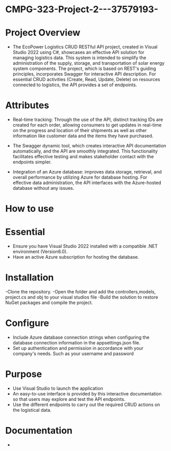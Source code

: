 # CMPG-323-Project-2---37579193-

# Project Overview
- The EcoPower Logistics CRUD RESTful API project, created in Visual Studio 2022 using C#, 
  showcases an effective API solution for managing logistics data. 
  This system is intended to simplify the administration of the supply, storage, and transportation of solar energy system components. 
  The project, which is based on REST's guiding principles, incorporates Swagger for interactive API description. 
  For essential CRUD activities (Create, Read, Update, Delete) on resources connected to logistics, the API provides a set of endpoints.
  
# Attributes
- Real-time tracking: Through the use of the API, distinct tracking IDs are created for each order, 
  allowing consumers to get updates in real-time on the progress and location of their shipments as well as other 
  information like customer data and the items they have purchased.

- The Swagger dynamic tool, which creates interactive API documentation automatically, and the API are smoothly integrated. 
  This functionality facilitates effective testing and makes stakeholder contact with the endpoints simpler.
  
- Integration of an Azure database: improves data storage, retrieval, and overall performance by utilizing Azure for database hosting. 
  For effective data administration, the API interfaces with the Azure-hosted database without any issues.

# How to use

# Essential 
- Ensure you have Visual Studio 2022 installed with a compatible .NET environment (Version6.0).
- Have an active Azure subscription for hosting the database.

# Installation
-Clone the repository.
-Open the folder and add the controllers,models, project.cs and obj to your visual studios file
-Build the solution to restore NuGet packages and compile the project.

# Configure 
- Include Azure database connection strings when configuring the database connection information in the appsettings.json file.
- Set up authentication and permission in accordance with your company's needs. Such as your username and password

# Purpose
- Use Visual Studio to launch the application 
- An easy-to-use interface is provided by this interactive documentation so that users may explore and test the API endpoints.
- Use the different endpoints to carry out the required CRUD actions on the logistical data.

# Documentation
-



